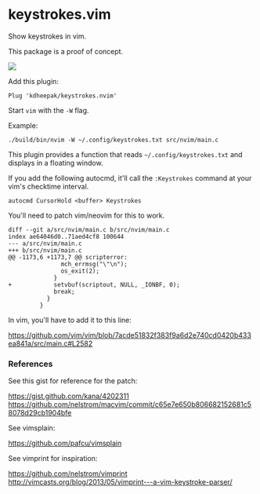 # keystrokes.vim

Show keystrokes in vim.

This package is a proof of concept.

![](https://user-images.githubusercontent.com/1813121/85680593-adbe6e00-b687-11ea-8fce-2f84434f27c0.gif)

Add this plugin:

```
Plug 'kdheepak/keystrokes.nvim'
```

Start `vim` with the `-W` flag.

Example:

```
./build/bin/nvim -W ~/.config/keystrokes.txt src/nvim/main.c
```

This plugin provides a function that reads `~/.config/keystrokes.txt` and displays in a floating window.

If you add the following autocmd, it'll call the `:Keystrokes` command at your vim's checktime interval.

```
autocmd CursorHold <buffer> Keystrokes
```

You'll need to patch vim/neovim for this to work.

```
diff --git a/src/nvim/main.c b/src/nvim/main.c
index ae64046d0..71aed4cf8 100644
--- a/src/nvim/main.c
+++ b/src/nvim/main.c
@@ -1173,6 +1173,7 @@ scripterror:
               mch_errmsg("\"\n");
               os_exit(2);
             }
+            setvbuf(scriptout, NULL, _IONBF, 0);
             break;
           }
         }
```

In vim, you'll have to add it to this line:

https://github.com/vim/vim/blob/7acde51832f383f9a6d2e740cd0420b433ea841a/src/main.c#L2582

### References

See this gist for reference for the patch:

https://gist.github.com/kana/4202311
https://github.com/nelstrom/macvim/commit/c65e7e650b806682152681c58078d29cb1904bfe

See vimsplain:

https://github.com/pafcu/vimsplain

See vimprint for inspiration:

https://github.com/nelstrom/vimprint
http://vimcasts.org/blog/2013/05/vimprint---a-vim-keystroke-parser/
